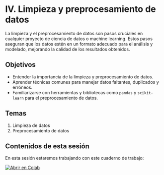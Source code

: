# IV. Limpieza y preprocesamiento de datos

La limpieza y el preprocesamiento de datos son pasos cruciales en cualquier proyecto de ciencia de datos o machine learning. Estos pasos aseguran que los datos estén en un formato adecuado para el análisis y modelado, mejorando la calidad de los resultados obtenidos.

## Objetivos

- Entender la importancia de la limpieza y preprocesamiento de datos.
- Aprender técnicas comunes para manejar datos faltantes, duplicados y erróneos.
- Familiarizarse con herramientas y bibliotecas como `pandas` y `scikit-learn` para el preprocesamiento de datos.

## Temas

1. Limpieza de datos
2. Preprocesamiento de datos

## Contenidos de esta sesión

En esta sesión estaremos trabajando con este cuaderno de trabajo:

[![Abrir en Colab](https://colab.research.google.com/assets/colab-badge.svg)](https://colab.research.google.com/github/patymunoz/curso-machine-learning-python/blob/main/notebooks/limpieza_preprocesamiento.ipynb)
